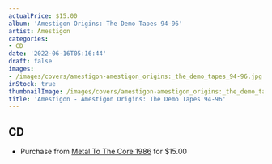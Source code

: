 ```yaml
---
actualPrice: $15.00
album: 'Amestigon Origins: The Demo Tapes 94-96'
artist: Amestigon
categories:
- CD
date: '2022-06-16T05:16:44'
draft: false
images:
- /images/covers/amestigon-amestigon_origins:_the_demo_tapes_94-96.jpg
inStock: true
thumbnailImage: /images/covers/amestigon-amestigon_origins:_the_demo_tapes_94-96-thumb.jpg
title: 'Amestigon - Amestigon Origins: The Demo Tapes 94-96'
---
```


## CD
* Purchase from [Metal To The Core 1986](https://metaltothecore1986.com/shop/amestigon-amestigon-origins-the-demo-tapes-94-96-cd/) for $15.00
